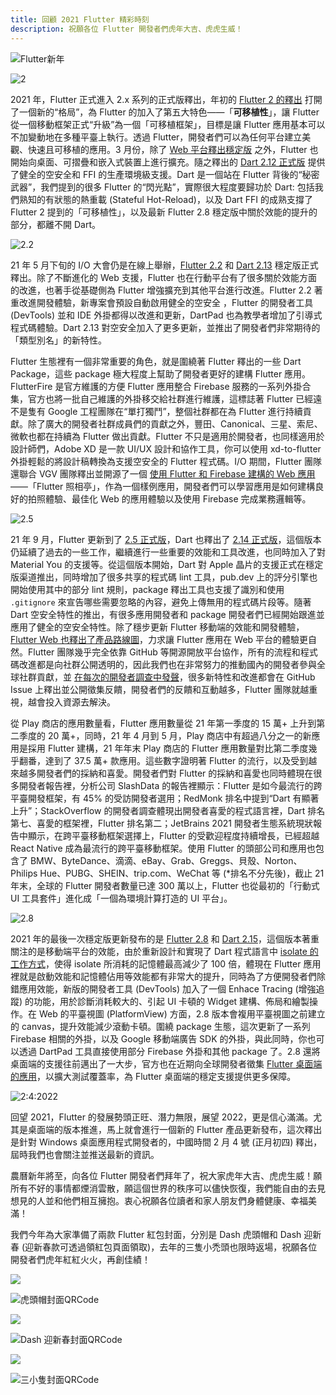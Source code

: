 ```yaml
---
title: 回顧 2021 Flutter 精彩時刻
description: 祝願各位 Flutter 開發者們虎年大吉、虎虎生威！
---
```


![Flutter新年](https://devrel.andfun.cn/devrel/posts/2022/01/6879bbc9b157d.png)

![2](https://devrel.andfun.cn/devrel/posts/2022/01/752a1f9e5ac3f.png)

2021 年，Flutter 正式進入 2.x 系列的正式版釋出，年初的 [Flutter 2 的釋出](./announcing-flutter-2) 打開了一個新的“格局”，為 Flutter 的加入了第五大特色——「**可移植性**」，讓 Flutter 從一個移動框架正式“升級”為一個「可移植框架」，目標是讓 Flutter 應用基本可以不加變動地在多種平臺上執行。透過 Flutter，開發者們可以為任何平台建立美觀、快速且可移植的應用。3 月份，除了 [Web 平台釋出穩定版](https://mp.weixin.qq.com/s/6oSwvPsMy6r4AW90aostiA) 之外，Flutter 也開始向桌面、可摺疊和嵌入式裝置上進行擴充。隨之釋出的 [Dart 2.12 正式版](./announcing-dart-2-12) 提供了健全的空安全和 FFI 的生產環境級支援。Dart 是一個站在 Flutter 背後的“秘密武器”，我們提到的很多 Flutter 的“閃光點”，實際很大程度要歸功於 Dart: 包括我們熟知的有狀態的熱重載 (Stateful Hot-Reload)，以及 Dart FFI 的成熟支撐了 Flutter 2 提到的「可移植性」，以及最新 Flutter 2.8 穩定版中關於效能的提升的部分，都離不開 Dart。

![2.2](https://devrel.andfun.cn/devrel/posts/2022/01/2faa787ee6bae.png)

21 年 5 月下旬的 I/O 大會仍是在線上舉辦，[Flutter 2.2](https://mp.weixin.qq.com/s/tnQ1F7kvrxKrbRs8bSzMmg) 和 [Dart 2.13](https://mp.weixin.qq.com/s/pmfJ3Q8wJ_fM0VTNWeaSqg) 穩定版正式釋出。除了不斷進化的 Web 支援，Flutter 也在行動平台有了很多關於效能方面的改進，也著手從基礎側為 Flutter 增強擴充到其他平台進行改進。Flutter 2.2 著重改進開發體驗，新專案會預設自動啟用健全的空安全
，Flutter 的開發者工具 (DevTools) 並和 IDE 外掛都得以改進和更新，DartPad 也為教學者增加了引導式程式碼體驗。Dart 2.13 對空安全加入了更多更新，並推出了開發者們非常期待的「類型別名」的新特性。

Flutter 生態裡有一個非常重要的角色，就是圍繞著 Flutter 釋出的一些 Dart Package，這些 package 極大程度上幫助了開發者更好的建構 Flutter 應用。FlutterFire 是官方維護的方便 Flutter 應用整合 Firebase 服務的一系列外掛合集，官方也將一批自己維護的外掛移交給社群進行維護，這標誌著 Flutter 已經遠不是隻有 Google 工程團隊在“單打獨鬥”，整個社群都在為 Flutter 進行持續貢獻。除了廣大的開發者社群成員們的貢獻之外，豐田、Canonical、三星、索尼、微軟也都在持續為 Flutter 做出貢獻。Flutter 不只是適用於開發者，也同樣適用於設計師們，Adobe XD 是一款 UI/UX 設計和協作工具，你可以使用 xd-to-flutter 外掛輕鬆的將設計稿轉換為支援空安全的 Flutter 程式碼。I/O 期間，Flutter 團隊還聯合 VGV 團隊釋出並開源了一個 [使用 Flutter 和 Firebase 建構的 Web 應用](https://mp.weixin.qq.com/s/vEtpHNgsNNzl5Bln3Tfr1g) ——「Flutter 照相亭」，作為一個樣例應用，開發者們可以學習應用是如何建構良好的拍照體驗、最佳化 Web 的應用體驗以及使用 Firebase 完成業務邏輯等。

![2.5](https://devrel.andfun.cn/devrel/posts/2022/01/30914f7e0b7fe.png)

21 年 9 月，Flutter 更新到了 [2.5 正式版](./whats-new-in-flutter-2-5)，Dart 也釋出了 [2.14 正式版](./announcing-dart-2-14)，這個版本仍延續了過去的一些工作，繼續進行一些重要的效能和工具改進，也同時加入了對 Material You 的支援等。從這個版本開始，Dart 對 Apple 晶片的支援正式在穩定版渠道推出，同時增加了很多共享的程式碼 lint 工具，pub.dev 上的評分引擎也開始使用其中的部分 lint 規則，package 釋出工具也支援了識別和使用 `.gitignore` 來宣告哪些需要忽略的內容，避免上傳無用的程式碼片段等。隨著 Dart 空安全特性的推出，有很多應用開發者和 package 開發者們已經開始跟進並應用了健全的空安全特性。除了穩步更新 Flutter 移動端的效能和開發體驗，[Flutter Web 也釋出了產品路線圖](./flutter-2022-roadmap)，力求讓 Flutter 應用在 Web 平台的體驗更自然。Flutter 團隊幾乎完全依靠 GitHub 等開源開放平台協作，所有的流程和程式碼改進都是向社群公開透明的，因此我們也在非常努力的推動國內的開發者參與全球社群貢獻，並 [在每次的開發者調查中發聲](https://www.bilibili.com/video/BV1CP4y1V7c9)，很多新特性和改進都會在 GitHub Issue 上釋出並公開徵集反饋，開發者們的反饋和互動越多，Flutter 團隊就越重視，越會投入資源去解決。

從 Play 商店的應用數量看，Flutter 應用數量從 21 年第一季度的 15 萬+ 上升到第二季度的 20 萬+，同時，21 年 4 月到 5 月，Play 商店中有超過八分之一的新應用是採用 Flutter 建構，21 年年末 Play 商店的 Flutter 應用數量對比第二季度幾乎翻番，達到了 37.5 萬+ 款應用。這些數字證明著 Flutter 的流行，以及受到越來越多開發者們的採納和喜愛。開發者們對 Flutter 的採納和喜愛也同時體現在很多開發者報告裡，分析公司 SlashData 的報告裡顯示：Flutter 是如今最流行的跨平臺開發框架，有 45% 的受訪開發者選用；RedMonk 排名中提到“Dart 有顯著上升”；StackOverflow 的開發者調查體現出開發者喜愛的程式語言裡，Dart 排名第七、喜愛的框架裡，Flutter 排名第二；JetBrains 2021 開發者生態系統現狀報告中顯示，在跨平臺移動框架選擇上，Flutter 的受歡迎程度持續增長，已經超越 React Native 成為最流行的跨平臺移動框架。使用 Flutter 的頭部公司和應用也包含了 BMW、ByteDance、滴滴、eBay、Grab、Greggs、貝殼、Norton、Philips Hue、PUBG、SHEIN、trip.com、WeChat 等 (*排名不分先後)，截止 21 年末，全球的 Flutter 開發者數量已達 300 萬以上，Flutter 也從最初的「行動式 UI 工具套件」進化成「一個為環境計算打造的 UI 平台」。

![2.8](https://devrel.andfun.cn/devrel/posts/2022/01/d914e399b45a1.png)

2021 年的最後一次穩定版更新發布的是 [Flutter 2.8](./announcing-flutter-2-8) 和 [Dart 2.15](./announcing-dart-2-15)，這個版本著重關注的是移動端平台的效能，由於重新設計和實現了 Dart 程式語言中 [isolate 的工作方式](https://mp.weixin.qq.com/s/WCvv7DXzWXNRaMtM-0u7pA)，使得 isolate 所消耗的記憶體最高減少了 100 倍，體現在 Flutter 應用裡就是啟動效能和記憶體佔用等效能都有非常大的提升，同時為了方便開發者們除錯應用效能，新版的開發者工具 (DevTools) 加入了一個 Enhace Tracing (增強追蹤) 的功能，用於診斷消耗較大的、引起 UI 卡頓的 Widget 建構、佈局和繪製操作。在 Web 的平臺視圖 (PlatformView) 方面，2.8 版本會複用平臺視圖之前建立的 canvas，提升效能減少滾動卡頓。圍繞 package 生態，這次更新了一系列 Firebase 相關的外掛，以及 Google 移動端廣告 SDK 的外掛，與此同時，你也可以透過 DartPad 工具直接使用部分 Firebase 外掛和其他 package 了。2.8 還將桌面端的支援往前邁出了一大步，官方也在近期向全球開發者徵集 [Flutter 桌面端的應用](https://mp.weixin.qq.com/s/RgUphbNnc6UTD05oppWnWA)，以擴大測試覆蓋率，為 Flutter 桌面端的穩定支援提供更多保障。

![2:4:2022](https://devrel.andfun.cn/devrel/posts/2022/01/b7b3cf3eadea5.png)

回望 2021，Flutter 的發展勢頭正旺、潛力無限，展望 2022，更是信心滿滿。尤其是桌面端的版本推進，馬上就會進行一個新的 Flutter 產品更新發布，這次釋出是針對 Windows 桌面應用程式開發者的，中國時間 2 月 4 號 (正月初四) 釋出，屆時我們也會關注並推送最新的資訊。

農曆新年將至，向各位 Flutter 開發者們拜年了，祝大家虎年大吉、虎虎生威！願所有不好的事情都煙消雲散，願這個世界的秩序可以儘快恢復，我們能自由的去見想見的人並和他們相互擁抱。衷心祝願各位讀者和家人朋友們身體健康、幸福美滿！

我們今年為大家準備了兩款 Flutter 紅包封面，分別是 Dash 虎頭帽和 Dash 迎新春 (迎新春款可透過領紅包頁面領取)，去年的三隻小禿頭也限時返場，祝願各位開發者們虎年紅紅火火，再創佳績！

![](https://devrel.andfun.cn/devrel/posts/2022/01/f9dvuY.jpg)

![虎頭帽封面QRCode](https://devrel.andfun.cn/devrel/posts/2022/01/ehgTJi.jpg)

![](https://devrel.andfun.cn/devrel/posts/2022/01/fbbcc804ac6c7.png)

![Dash 迎新春封面QRCode](https://devrel.andfun.cn/devrel/posts/2022/01/jzJ8QQ.jpg)

![](https://devrel.andfun.cn/devrel/posts/2022/01/3ZiOn9.jpg)

![三小隻封面QRCode](https://devrel.andfun.cn/devrel/posts/2022/01/qnBir2.jpg)